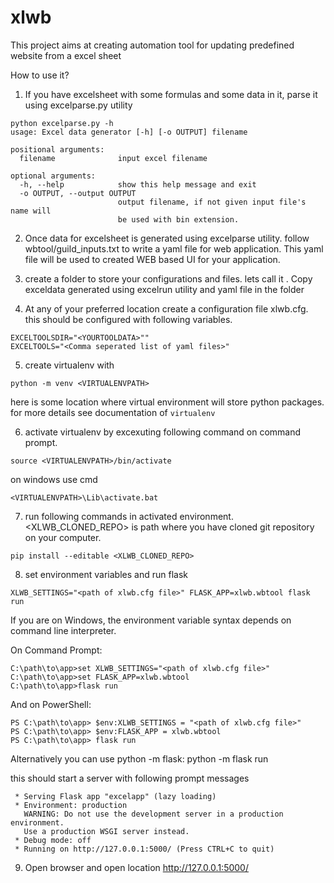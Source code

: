 # xlwb
This project aims at creating automation tool for updating predefined website
from a excel sheet

How to use it?
1. If you have excelsheet with some formulas and some data in it, parse it using
 excelparse.py utility
```
python excelparse.py -h
usage: Excel data generator [-h] [-o OUTPUT] filename

positional arguments:
  filename              input excel filename

optional arguments:
  -h, --help            show this help message and exit
  -o OUTPUT, --output OUTPUT
                        output filename, if not given input file's name will
                        be used with bin extension.
```
2. Once data for excelsheet is generated using excelparse utility. follow
wbtool/guild_inputs.txt to write a yaml file for web application. This yaml
file will be used to created WEB based UI for your application.

3. create a folder to store your configurations and files. lets call it
<YOURTOOLDATA>. Copy exceldata generated using excelrun utility and yaml file
in the folder <YOURTOOLDATA>

4. At any of your preferred location create a configuration file xlwb.cfg. this
should be configured with following variables.
```
EXCELTOOLSDIR="<YOURTOOLDATA>""
EXCELTOOLS="<Comma seperated list of yaml files>"
```

5. create virtualenv with
```
python -m venv <VIRTUALENVPATH>
```
here <VIRTUALENVPATH> is some location where virtual environment will store
python packages. for more details see documentation of `virtualenv`

6. activate virtualenv by excexuting following command on command prompt.
```
source <VIRTUALENVPATH>/bin/activate
```
on windows use cmd
```
<VIRTUALENVPATH>\Lib\activate.bat
```

7. run following commands in activated environment. <XLWB_CLONED_REPO> is path
where you have cloned git repository on your computer.
```
pip install --editable <XLWB_CLONED_REPO>
```

8. set environment variables and run flask
```
XLWB_SETTINGS="<path of xlwb.cfg file>" FLASK_APP=xlwb.wbtool flask run
```

If you are on Windows, the environment variable syntax depends on command line
interpreter.

On Command Prompt:
```
C:\path\to\app>set XLWB_SETTINGS="<path of xlwb.cfg file>"
C:\path\to\app>set FLASK_APP=xlwb.wbtool
C:\path\to\app>flask run
```
And on PowerShell:
```
PS C:\path\to\app> $env:XLWB_SETTINGS = "<path of xlwb.cfg file>"
PS C:\path\to\app> $env:FLASK_APP = xlwb.wbtool
PS C:\path\to\app> flask run
```

Alternatively you can use python -m flask:
python -m flask run

this should start a server with following prompt messages
```
 * Serving Flask app "excelapp" (lazy loading)
 * Environment: production
   WARNING: Do not use the development server in a production environment.
   Use a production WSGI server instead.
 * Debug mode: off
 * Running on http://127.0.0.1:5000/ (Press CTRL+C to quit)
```
9. Open browser and open location  http://127.0.0.1:5000/
